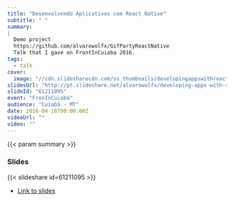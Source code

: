 ```yaml
---
title: "Desenvolvendo Aplicativos com React Native"
subtitle: " "
summary:
|
  Demo project 
  https://github.com/alvarowolfx/GifPartyReactNative
  Talk that I gave on FrontInCuiaba 2016.
tags:
  - talk
cover:
  image: "//cdn.slidesharecdn.com/ss_thumbnails/developingappswithreactnative-160421213137-thumbnail-3.jpg?cb=1461274590"
slidesUrl: "http://pt.slideshare.net/alvarowolfx/developing-apps-with-react-native"
slideId: "61211095"
event: "FronInCuiabá"
audience: "Cuiabá - MT"
date: 2016-04-16T00:00:00Z
videoUrl: ""
video: ""
---
```


<!-- truncate -->

{{< param summary >}}
### Slides
{{< slideshare id=61211095 >}}

- [Link to slides](http://pt.slideshare.net/alvarowolfx/developing-apps-with-react-native)
